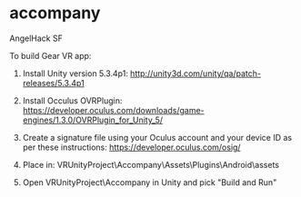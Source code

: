 # accompany
AngelHack SF

To build Gear VR app:

1) Install Unity version 5.3.4p1:
http://unity3d.com/unity/qa/patch-releases/5.3.4p1

2) Install Occulus OVRPlugin:
https://developer.oculus.com/downloads/game-engines/1.3.0/OVRPlugin_for_Unity_5/

3) Create a signature file using your Oculus account and your device ID as per these instructions:
https://developer.oculus.com/osig/

4) Place in:
VRUnityProject\Accompany\Assets\Plugins\Android\assets

5) Open VRUnityProject\Accompany in Unity and pick "Build and Run"